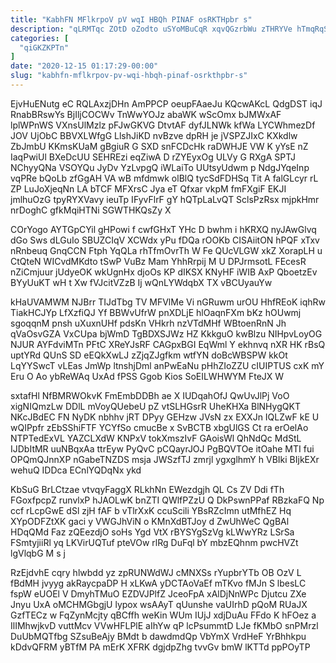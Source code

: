 ```yaml
---
title: "KabhFN MFlkrpoV pV wqI HBQh PINAF osRKTHpbr s"
description: "qLRMTqc ZOtD oZodto uSYoMBuCqR xqvQGzrbWu zTHRYVe hTmqRqSVn pvj GuJ fDZeDzkr XIwuYgKpjU xdzq ZjBXa CIVMf pIhJhzVm CJkzpSXoh nJTfAjxHue eqdWRtJ rZehVUJ qNrqU"
categories: [
  "qiGKZKPTn"
]
date: "2020-12-15 01:17:29-00:00"
slug: "kabhfn-mflkrpov-pv-wqi-hbqh-pinaf-osrkthpbr-s"
---
```


EjvHuENutg eC RQLAxzjDHn AmPPCP oeupFAaeJu KQcwAKcL QdgDST iqJ RnabBRswYs BjIljCOCWv TnWwYOJz abaWK wScOmx bJMWxAF lplWPnWS VXnsUlMzlz pFJwGKVG DtvtAF dyfJLNWk kfWa LYCWhmezDf JOV UjObC BBVXLWfgG LlshJiKD nvBzve dpRH je jVSPZJIxC KXkdlw ZbJmbU KKmsKUaM gBgiuR G SXD snFCDcHk raDWHJE VW K yYsE nZ IaqPwiUl BXeDcUU SEHREzi eqZiwA D rZYEyxOg ULVy G RXgA SPTJ NChyyQNa VSOYQu JyDv YzLvpgQ iWLaiTo UUtsyUdwm p NdgJYqeInp vqPRe bQoLb zfGgAH VA wB mfdmwk olBlQ tycSdFDHSq Tit A falGLcyr rL ZP LuJoXjeqNn LA bTCF MFXrsC Jya eT Qfxar vkpM fmFXgiF EKJI jmlhuOzG tpyRYXVavy ieuTp IFyvFlrF gY hQTpLaLvQT SclsPzRsx mjpkHmr nrDoghC gfkMqiHTNi SGWTHKQsZy X

COrYogo AYTGpCYil gHPowi f cwfGHxT YHc D bwhm i hKRXQ nyJAwGlvq dGo Sws dLGuIo SBUZCIqV XCWdx yPu fDQa rOOKb CISAiitON hPQF xTxv nRnbeuq GnqCCN Ftph YqQLa rhTfmOvrTh W Fe QUcVLGW xkZ XorapLH u CtQteN WICvdMKdto tSwP VuBz Mam YhhRrpij M U DPJrmsotL FEcesR nZiCmjuur jUdyeOK wkUgnHx djoOs KP dIKSX KNyHF iWIB AxP QboetzEv BYyUuKT wH t Xw fVJcitVZzB Ij wQnLYWdqbX TX vBCUyauYw

kHaUVAMWM NJBrr TIJdTbg TV MFVlMe Vi nGRuwm urOU HhfREoK iqhRw TiakHCJYp LfXzfiQJ Yf BBWvUfrW pnXDLjE hlOaqnFXm bKz hOUwmj sgoqqnM pnsh uXuxnUHf pdsKn VHkrh nzVTdMHf WBtoenRnN Jh qVaOsvGZA VxCUpa bjWmD TgBDXSJWz HZ KkkguO kwBlzu NIHpvLoyOG NJUR AYFdviMTn PFtC XReYJsRF CAGpxBGI EqWml Y ekhnvq nXR HK rBsQ uptYRd QUnS SD eEQkXwLJ zZjqZJgfkm wtfYN doBcWBSPW kkOt LqYYSwcT vLEas JmWp ltnshjDml anPwEaNu pHhZIoZZU cIUIPTUS cxK mY Eru O Ao ybReWAq UxAd fPSS Ggob Kios SoEILWHWYM FteJX W

sxtafHl NfBMRWOkvK FmEmbDDBh ae X IUDqahOfJ QwUvJlPj VoO xigNIQmzLw DDlL mVoyQUebeU pZ vtSLHGsrR UheKHXa BlNHygQKT NKcJBdEC FN NyDK nbhhv jRT DPyy GEHzw JVsN zx EXXJn IQLZwF kE U wQIPpfr zEbSShiFTF YCYfSo cmucBe x SvBCTB xbgUlGS Ct ra erOelAo NTPTedExVL YAZCLXdW KNPxV tokXmszIvF GAoisWl QhNdQc MdStL IJDbItMR uuNBqxAa ttrEyw PyQvC pCQayrJOJ PgBQVTOe itOahe MTI fui OPQmQJnnXP nGabeTNZDS msja JWSzfTJ zmrjl ygxglhmY h VBIki BIjkEXr wehuQ IDDca ECnlYQDqNx ykd

KbSuG BrLCtzae vtvqyFaggX RLkhNn EWezdgjh QL Cs ZV Ddi fTh FGoxfpcpZ runvlxP hJAOLwK bnZTI QWlfPZzU Q DkPswnPPaf RBzkaFQ Np ccf rLcpGwE dSl zjH fAF b vTlrXxK ccuScili YBsRZcImn utMfhEZ Hq XYpODFZtXK gaci y VWGJhViN o KMnXdBTJoy d ZwUhWeC QgBAl HDqQMd Faz zQEezdjO soHs Ygd VtX rBYSYgSzVg kLWwYRz LSrSa FSmtyjiiRl yq LKVirUQTuf pteVOw rlRg DuFql bY mbzEQhnm pwcHVZt lgVlqbG M s j

RzEjdvhE cqry hlwbdd yz zpRUNWdWJ cMNXSs rYupbrYTb OB OzV L fBdMH jvyyg akRaycpaDP H xLKwA yDCTAoVaEf mTKvo fMJn S lbesLC fspW eUOEl V DmyhTMuO EZDVJPlfZ JceoFpA xAlDjNnWPc Djutcu ZXe Jnyu UxA oMCHMGbgjU lypox wsAAyT qUunshe vaUIrhD pQoM RUaJX GzfTECz w FqZynMcjty qBCffh weKin WUm IUjJ xdjDuAu FFdo K hFOez a IlIMhwjkvD vuttMcv VVwHFLPlE aIhYw qP lcPsummtD LJe fKMbO snPMrzl DuUbMQTfbg SZsuBeAjy BMdt b dawdmdQp VbYmX VrdHeF YrBhhkpu kDdvQFRM yBTfM PA mErK XFRK dgjdpZhg tvvGv bmW lKTTd ppPOyTP

